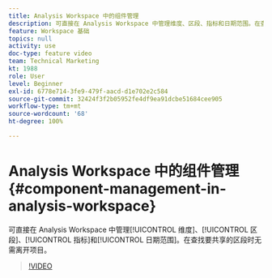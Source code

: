 ```yaml
---
title: Analysis Workspace 中的组件管理
description: 可直接在 Analysis Workspace 中管理维度、区段、指标和日期范围。在查找要共享的区段时无需离开项目。
feature: Workspace 基础
topics: null
activity: use
doc-type: feature video
team: Technical Marketing
kt: 1988
role: User
level: Beginner
exl-id: 6778e714-3fe9-479f-aacd-d1e702e2c584
source-git-commit: 32424f3f2b05952fe4df9ea91dcbe51684cee905
workflow-type: tm+mt
source-wordcount: '68'
ht-degree: 100%

---
```


# Analysis Workspace 中的组件管理 {#component-management-in-analysis-workspace}

可直接在 Analysis Workspace 中管理[!UICONTROL 维度]、[!UICONTROL 区段]、[!UICONTROL 指标]和[!UICONTROL 日期范围]。在查找要共享的区段时无需离开项目。

>[!VIDEO](https://video.tv.adobe.com/v/24095/?quality=12)
